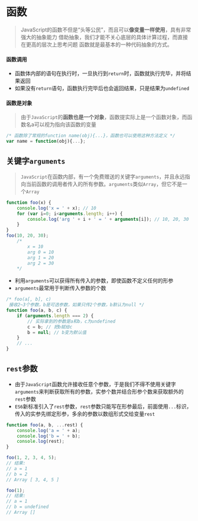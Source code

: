 # 函数

> JavaScript的函数不但是“头等公民”，而且可以**像变量一样使用**，具有非常强大的抽象能力
> 借助抽象，我们才能不关心底层的具体计算过程，而直接在更高的层次上思考问题
> 函数就是最基本的一种代码抽象的方式。

#### 函数调用

* 函数体内部的语句在执行时，一旦执行到`return`时，函数就执行完毕，并将结果返回
* 如果没有`return`语句，函数执行完毕后也会返回结果，只是结果为`undefined`

#### 函数是对象

> 由于`JavaScript`的**函数也是一个对象**，函数提实际上是一个函数对象，而函数名a可以视为指向该函数的变量

```JavaScript
/* 函数除了常规的function name(obj){...}，函数也可以使用这种方法定义 */
var name = function(obj){...};
```

## 关键字`arguments`

> `JavaScript`在函数内部，有一个免费赠送的关键字`arguments`，并且永远指向当前函数的调用者传入的所有参数。`arguments`类似`Array`，但它不是一个`Array`

```JavaScript
function foo(x) {
    console.log('x = ' + x); // 10
    for (var i=0; i<arguments.length; i++) {
        console.log('arg ' + i + ' = ' + arguments[i]); // 10, 20, 30
    }
}
foo(10, 20, 30);
	/*
		x = 10
		arg 0 = 10
		arg 1 = 20
		arg 2 = 30
	*/
```
* 利用`arguments`可以获得所有传入的参数，即使函数不定义任何的形参
* `arguments`最常用于判断传入参数的个数
```JavaScript
/* foo(a[, b], c)
 接收2~3个参数，b是可选参数，如果只传2个参数，b默认为null */
function foo(a, b, c) {
    if (arguments.length === 2) {
        // 实际拿到的参数是a和b，c为undefined
        c = b; // 把b赋给c
        b = null; // b变为默认值
    }
    // ...
}
```

## `rest`参数

* 由于`JavaScript`函数允许接收任意个参数，于是我们不得不使用关键字`arguments`来判断获取所有的参数，实参个数并结合形参个数来获取额外的`rest`参数
* `ES6`新标准引入了`rest`参数，`rest`参数只能写在形参最后，前面使用`...`标识，传入的实参先绑定形参，多余的参数以数组形式交给变量`rest`

```JavaScript
function foo(a, b, ...rest) {
    console.log('a = ' + a);
    console.log('b = ' + b);
    console.log(rest);
}

foo(1, 2, 3, 4, 5);
// 结果:
// a = 1
// b = 2
// Array [ 3, 4, 5 ]

foo(1);
// 结果:
// a = 1
// b = undefined
// Array []
```